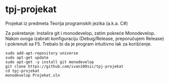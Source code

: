 # tpj-projekat
Projekat iz predmeta Teorija programskih jezika (a.k.a. C#)

Za pokretanje:
Instalira git i monodevelop, zatim pokreće Monodevelop. Nakon
ovoga izabrati konfiguraciju (Debug/Release, preporučujem Release)
i pokrenuti sa F5. Trebalo bi da je program intuitivno lak za korišćenje.

```
sudo add-apt-repository universe
sudo apt-get update
sudo apt-get -y install git monodevelop
git clone https://github.com/ivan100sic/tpj-projekat
cd tpj-projekat
monodevelop Projekat.sln
```
